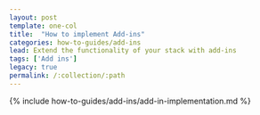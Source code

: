 ```yaml
---
layout: post
template: one-col
title:  "How to implement Add-ins"
categories: how-to-guides/add-ins
lead: Extend the functionality of your stack with add-ins
tags: ['Add ins']
legacy: true
permalink: /:collection/:path
---
```


{% include how-to-guides/add-ins/add-in-implementation.md %}